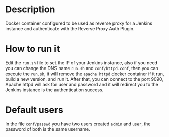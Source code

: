 # Description

Docker container configured to be used as reverse proxy for a Jenkins instance and authenticate with the Reverse Proxy Auth Plugin.

# How to run it

Edit the `run.sh` file to set the IP of your Jenkins instance, also if you need you can change the DNS name `run.sh` and `conf/httpd.conf`, then you can execute the `run.sh`, it will remove the `apache httpd` docker container if it run, build a new version, and run it. After that, you can connect to the port 9090, Apache httpd will ask for user and password and it will redirect you to the Jenkins instance is the authentication success.

# Default users

In the file `conf/passwd` you have two users created `admin` and `user`, the password of both is the same username. 

